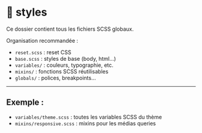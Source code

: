 # 📁 styles

Ce dossier contient tous les fichiers SCSS globaux.

Organisation recommandée :

- `reset.scss` : reset CSS
- `base.scss` : styles de base (body, html…)
- `variables/` : couleurs, typographie, etc.
- `mixins/` : fonctions SCSS réutilisables
- `globals/` : polices, breakpoints…

---

## Exemple :

- `variables/theme.scss` : toutes les variables SCSS du thème
- `mixins/responsive.scss` : mixins pour les médias queries
